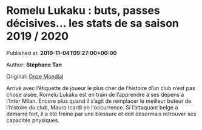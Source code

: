 
# Romelu Lukaku : buts, passes décisives... les stats de sa saison 2019 / 2020

Published at: **2019-11-04T09:27:00+00:00**

Author: **Stéphane Tan**

Original: [Onze Mondial](http://www.onzemondial.com/serie-a/2019-2020/romelu-lukaku-buts-passes-decisives-les-stats-de-sa-saison-2019-2020-200579)

Arrivé avec l’étiquette de joueur le plus cher de l’histoire d’un club n’est pas chose aisée, Romelu Lukaku est en train de l’apprendre à ses dépens à l’Inter Milan. Encore plus quand il s’agit de remplacer le meilleur buteur de l’histoire du club, Mauro Icardi en l'occurrence. Si l’attaquant belge a démarré fort, il a été freiné par une blessure et doit désormais retrouver ses capacités physiques.
